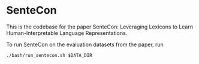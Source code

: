# SenteCon

This is the codebase for the paper SenteCon: Leveraging Lexicons to Learn Human-Interpretable Language Representations.

To run SenteCon on the evaluation datasets from the paper, run
```
./bash/run_sentecon.sh $DATA_DIR
```
